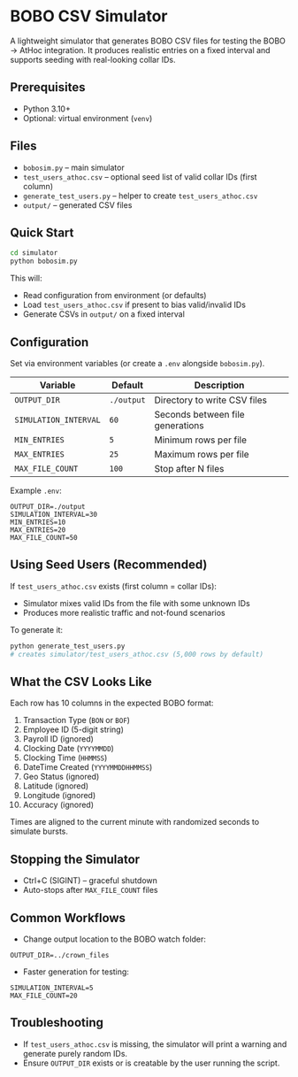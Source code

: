 # BOBO CSV Simulator

A lightweight simulator that generates BOBO CSV files for testing the BOBO → AtHoc integration. It produces realistic entries on a fixed interval and supports seeding with real-looking collar IDs.

## Prerequisites
- Python 3.10+
- Optional: virtual environment (`venv`)

## Files
- `bobosim.py` – main simulator
- `test_users_athoc.csv` – optional seed list of valid collar IDs (first column)
- `generate_test_users.py` – helper to create `test_users_athoc.csv`
- `output/` – generated CSV files

## Quick Start
```bash
cd simulator
python bobosim.py
```
This will:
- Read configuration from environment (or defaults)
- Load `test_users_athoc.csv` if present to bias valid/invalid IDs
- Generate CSVs in `output/` on a fixed interval

## Configuration
Set via environment variables (or create a `.env` alongside `bobosim.py`).

| Variable | Default | Description |
| --- | --- | --- |
| `OUTPUT_DIR` | `./output` | Directory to write CSV files |
| `SIMULATION_INTERVAL` | `60` | Seconds between file generations |
| `MIN_ENTRIES` | `5` | Minimum rows per file |
| `MAX_ENTRIES` | `25` | Maximum rows per file |
| `MAX_FILE_COUNT` | `100` | Stop after N files |

Example `.env`:
```env
OUTPUT_DIR=./output
SIMULATION_INTERVAL=30
MIN_ENTRIES=10
MAX_ENTRIES=20
MAX_FILE_COUNT=50
```

## Using Seed Users (Recommended)
If `test_users_athoc.csv` exists (first column = collar IDs):
- Simulator mixes valid IDs from the file with some unknown IDs
- Produces more realistic traffic and not-found scenarios

To generate it:
```bash
python generate_test_users.py
# creates simulator/test_users_athoc.csv (5,000 rows by default)
```

## What the CSV Looks Like
Each row has 10 columns in the expected BOBO format:
1. Transaction Type (`BON` or `BOF`)
2. Employee ID (5-digit string)
3. Payroll ID (ignored)
4. Clocking Date (`YYYYMMDD`)
5. Clocking Time (`HHMMSS`)
6. DateTime Created (`YYYYMMDDHHMMSS`)
7. Geo Status (ignored)
8. Latitude (ignored)
9. Longitude (ignored)
10. Accuracy (ignored)

Times are aligned to the current minute with randomized seconds to simulate bursts.

## Stopping the Simulator
- Ctrl+C (SIGINT) – graceful shutdown
- Auto-stops after `MAX_FILE_COUNT` files

## Common Workflows
- Change output location to the BOBO watch folder:
```env
OUTPUT_DIR=../crown_files
```
- Faster generation for testing:
```env
SIMULATION_INTERVAL=5
MAX_FILE_COUNT=20
```

## Troubleshooting
- If `test_users_athoc.csv` is missing, the simulator will print a warning and generate purely random IDs.
- Ensure `OUTPUT_DIR` exists or is creatable by the user running the script.
